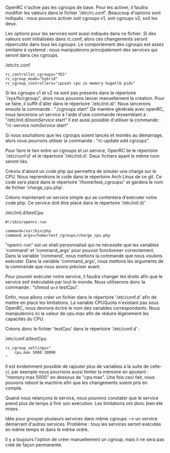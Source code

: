 OpenRC n'active pas les cgroups de base.
Pour les activer, il faudra modifier les valeurs dans le fichier '/etc/rc.conf'.
Beaucoup d'options sont indiqués : nous pouvons activer soit cgroups v1, soit cgroups v2, soit les deux.

Les options pour les services sont aussi indiqués dans ce fichier.
Si des valeurs sont initialisées dans rc.conf, alors ces changements seront répercutés dans tous les cgroups.
Le comportement des cgroups est assez similaire à systemd : nous manipulerons principalement des services qui seront dans ces cgroups.

/etc/rc.conf
```
rc_controller_cgroups="YES"
rc_cgroup_mode="hybrid"
rc_cgroup_controllers="cpuset cpu io memory hugetlb pids"
```

Si les cgroups v1 et v2 ne sont pas présents dans le répertoire '/sys/fs/cgroup/', alors nous pouvons lancer manuellement la création.
Pour se faire, il suffit d'aller dans le répertoire '/etc/init.d/'.
Nous lancerons ensuite la commande : "./cgroups start"
De manière générale avec openRC, nous lancerons un service à l'aide d'une commande ressemblant à : "/etc/init.d/_nomService_ start"
Il est aussi possible d'utiliser la commande : "rc-service _nomService_ start"

Si nous souhaitons que les cgroups soient lancés et montés au démarrage, alors nous pourrons utiliser la commande : "rc-update add cgroups".

Pour faire le lien entre un cgroups et un service, OpenRC lie le répertoire '/etc/conf.d' et le répertoire '/etc/init.d'.
Deux fichiers ayant le même nom seront liés.

Créons d'abord un code php qui permettra de simuler une charge sur le CPU.
Nous reprendrons le code dans le répertoire Arch Linux de ce git.
Ce code sera placé dans le répertoire '/home/test_cgroups/' et gardera le nom de fichier 'charge_cpu.php'.

Créons maintenant un service simple qui se contentera d'exécuter notre code php.
Ce service doit être placé dans le répertoire '/etc/init.d/'

/etc/init.d/testCpu
```
#!/sbin/openrc-run

command=/usr/bin/php
command_args=/home/test_cgroups/charge_cpu.php
```

"openrc-run" est un shell personnalisé qui ne nécessite que les variables 'command' et 'command_args' pour pouvoir fonctionner correctement.
Dans la variable 'command', nous mettons la commande que nous voulons exécuter.
Dans la variable 'command_args', nous mettons les arguments de la commande que nous avons préciser avant.

Pour pouvoir exécuter notre service, il faudra changer les droits afin que le service soit exécutable par tout le monde.
Nous utiliserons donc la commande : "chmod u+x testCpu".

Enfin, nous allons créer un fichier dans le répertoire '/etc/conf.d' afin de mettre en place les limitations.
La variable CPUQuota n'existant pas sous OpenRC, nous devrons écrire le nom des variables correspondants.
Nous manipulerons ici la valeur de cpu.max afin de réduire légèrement les capacités du CPU.

Créons donc le fichier 'testCpu' dans le répertoire '/etc/conf.d' :

/etc/conf.d/testCpu
```
rc_cgroup_settings="
    cpu.max 5000 10000
"
```

Il est évidemment possible de rajouter plus de variables à la suite de celle-ci, par exemple nous pourrions aussi limiter la mémoire en ajoutant : "memory.max 5000" en dessous de "cpu.max".
Une fois ceci fait, nous pouvons reboot la machine afin que les changements soient pris en compte.

Quand nous relançons le service, nous pouvons constater que le service prend plus de temps à finir son exécution.
Les limitations ont donc bien été mises.

Idée pour grouper plusieurs services dans même cgroups --> un service démarrant d'autres services.
Problème : tous les services seront exécutés en même temps et dans le même ordre.

Il y a toujours l'option de créer manuellement un cgroup, mais il ne sera pas créé de façon permanente.